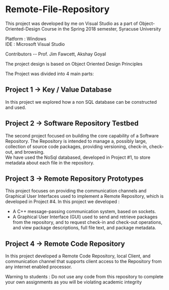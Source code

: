 # Remote-File-Repository
This project was developed by me on Visual Studio as a part of Object-Oriented-Design Course in the Spring 2018 semester, Syracuse University

Platform : Windows  
IDE : Microsoft Visual Studio

Contributors -- Prof. Jim Fawcett, Akshay Goyal

The project design is based on Object Oriented Design Principles  

The Project was divided into 4 main parts:  

## Project 1 -> Key / Value Database  
In this project we explored how a non SQL database can be constructed and used.  

## Project 2 -> Software Repository Testbed  
The second project focused on building the core capability of a Software Repository. The Repository is intended to manage a, possibly large, collection of source code packages, providing versioning, check-in, check-out, and browsing.  
We have used the NoSql databased, developed in Project #1, to store metadata about each file in the repository.  

## Project 3 -> Remote Repository Prototypes  
This project focuses on providing the communication channels and Graphical User Interfaces used to implement a Remote Repository, which is developed in Project #4. 
In this project we developed :  
- A C++ message-passing communication system, based on sockets. 
- A Graphical User Interface (GUI) used to send and retrieve packages from the repository, and to request check-in and check-out operations, and view package descriptions, full file text, and package metadata.  

## Project 4 -> Remote Code Repository  
In this project developed a Remote Code Repository, local Client, and communication channel that supports client access to the Repository from any internet enabled processor.

Warning to students : Do not use any code from this repository to complete your own assignments as you will be violating academic integrity
